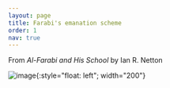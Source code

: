 ```yaml
---
layout: page
title: Farabi's emanation scheme
order: 1
nav: true
---
```


From _Al-Farabi and His School_ by Ian R. Netton

![image](/assets/Farabi-emanation.png){:style="float: left"; width="200"}

